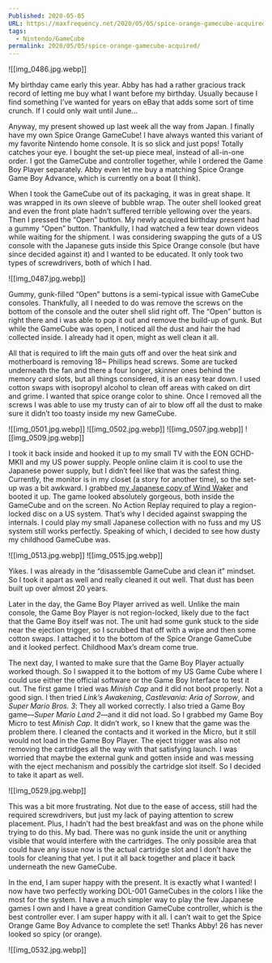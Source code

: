```yaml
---
Published: 2020-05-05
URL: https://maxfrequency.net/2020/05/05/spice-orange-gamecube-acquired/
tags:
  - Nintendo/GameCube
permalink: 2020/05/05/spice-orange-gamecube-acquired/
---
```

![[img_0486.jpg.webp]]

My birthday came early this year. Abby has had a rather gracious track record of letting me buy what I want before my birthday. Usually because I find something I’ve wanted for years on eBay that adds some sort of time crunch. If I could only wait until June…

Anyway, my present showed up last week all the way from Japan. I finally have my own Spice Orange GameCube! I have always wanted this variant of my favorite Nintendo home console. It is so slick and just pops! Totally catches your eye. I bought the set-up piece meal, instead of all-in-one order. I got the GameCube and controller together, while I ordered the Game Boy Player separately. Abby even let me buy a matching Spice Orange Game Boy Advance, which is currently on a boat (I think).

When I took the GameCube out of its packaging, it was in great shape. It was wrapped in its own sleeve of bubble wrap. The outer shell looked great and even the front plate hadn’t suffered terrible yellowing over the years. Then I pressed the “Open” button. My newly acquired birthday present had a gummy “Open” button. Thankfully, I had watched a few tear down videos while waiting for the shipment. I was considering swapping the guts of a US console with the Japanese guts inside this Spice Orange console (but have since decided against it) and I wanted to be educated. It only took two types of screwdrivers, both of which I had.

![[img_0487.jpg.webp]]

Gummy, gunk-filled “Open” buttons is a semi-typical issue with GameCube consoles. Thankfully, all I needed to do was remove the screws on the bottom of the console and the outer shell slid right off. The “Open” button is right there and i was able to pop it out and remove the build-up of gunk. But while the GameCube was open, I noticed all the dust and hair the had collected inside. I already had it open, might as well clean it all.

All that is required to lift the main guts off and over the heat sink and motherboard is removing 18~ Phillips head screws. Some are tucked underneath the fan and there a four longer, skinner ones behind the memory card slots, but all things considered, it is an easy tear down. I used cotton swaps with isopropyl alcohol to clean off areas with caked on dirt and grime. I wanted that spice orange color to shine. Once I removed all the screws I was able to use my trusty can of air to blow off all the dust to make sure it didn’t too toasty inside my new GameCube.

![[img_0501.jpg.webp]]
![[img_0502.jpg.webp]]
![[img_0507.jpg.webp]]
![[img_0509.jpg.webp]]

I took it back inside and hooked it up to my small TV with the EON GCHD-MKII and my US power supply. People online claim it is cool to use the Japanese power supply, but I didn’t feel like that was the safest thing. Currently, the monitor is in my closet (a story for another time), so the set-up was a bit awkward. I grabbed [my Japanese copy of Wind Waker](https://twitter.com/MaxRoberts143/status/1221927312968626176) and booted it up. The game looked absolutely gorgeous, both inside the GameCube and on the screen. No Action Replay required to play a region-locked disc on a US system. That’s why I decided against swapping the internals. I could play my small Japanese collection with no fuss and my US system still works perfectly. Speaking of which, I decided to see how dusty my childhood GameCube was.

![[img_0513.jpg.webp]]
![[img_0515.jpg.webp]]

Yikes. I was already in the “disassemble GameCube and clean it” mindset. So I took it apart as well and really cleaned it out well. That dust has been built up over almost 20 years.

Later in the day, the Game Boy Player arrived as well. Unlike the main console, the Game Boy Player is not region-locked, likely due to the fact that the Game Boy itself was not. The unit had some gunk stuck to the side near the ejection trigger, so I scrubbed that off with a wipe and then some cotton swaps. I attached it to the bottom of the Spice Orange GameCube and it looked perfect. Childhood Max’s dream come true.

The next day, I wanted to make sure that the Game Boy Player actually worked though. So I swapped it to the bottom of my US Game Cube where I could use either the official software or the Game Boy Interface to test it out. The first game I tried was *Minish Cap* and it did not boot properly. Not a good sign. I then tried *Link’s Awakening*, *Castlevania: Aria of Sorrow*, and *Super Mario Bros. 3*: They all worked correctly. I also tried a Game Boy game—*Super Mario Land 2*—and it did not load. So I grabbed my Game Boy Micro to test *Minish Cap*. It didn’t work, so I knew that the game was the problem there. I cleaned the contacts and it worked in the Micro, but it still would not load in the Game Boy Player. The eject trigger was also not removing the cartridges all the way with that satisfying launch. I was worried that maybe the external gunk and gotten inside and was messing with the eject mechanism and possibly the cartridge slot itself. So I decided to take it apart as well.

![[img_0529.jpg.webp]]

This was a bit more frustrating. Not due to the ease of access, still had the required screwdrivers, but just my lack of paying attention to screw placement. Plus, I hadn’t had the best breakfast and was on the phone while trying to do this. My bad. There was no gunk inside the unit or anything visible that would interfere with the cartridges. The only possible area that could have any issue now is the actual cartridge slot and I don’t have the tools for cleaning that yet. I put it all back together and place it back underneath the new GameCube.

In the end, I am super happy with the present. It is exactly what I wanted! I now have two perfectly working DOL-001 GameCubes in the colors I like the most for the system. I have a much simpler way to play the few Japanese games I own and I have a great condition GameCube controller, which is the best controller ever. I am super happy with it all. I can’t wait to get the Spice Orange Game Boy Advance to complete the set! Thanks Abby! 26 has never looked so spicy (or orange).

![[img_0532.jpg.webp]]